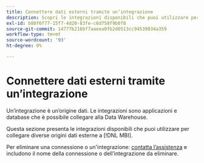 ```yaml
---
title: Connettere dati esterni tramite un’integrazione
description: Scopri le integrazioni disponibili che puoi utilizzare per collegare diverse origini dati esterne a [!DNL MBI].
exl-id: b80f6f77-15f7-4d20-83fe-c6d758f9b0f8
source-git-commit: 14777b216bf7aaeea0fb2d0513cc94539034a359
workflow-type: tm+mt
source-wordcount: '93'
ht-degree: 0%

---
```


# Connettere dati esterni tramite un’integrazione

Un’integrazione è un’origine dati. Le integrazioni sono applicazioni e database che è possibile collegare alla Data Warehouse.

Questa sezione presenta le integrazioni disponibili che puoi utilizzare per collegare diverse origini dati esterne a [!DNL MBI].

Per eliminare una connessione o un&#39;integrazione: [contatta l’assistenza](https://experienceleague.adobe.com/docs/commerce-knowledge-base/kb/troubleshooting/miscellaneous/mbi-service-policies.html?lang=en) e includono il nome della connessione o dell’integrazione da eliminare.
